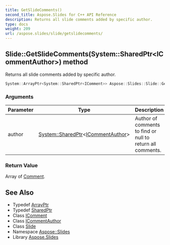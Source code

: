 ```yaml
---
title: GetSlideComments()
second_title: Aspose.Slides for C++ API Reference
description: Returns all slide comments added by specific author.
type: docs
weight: 209
url: /aspose.slides/slide/getslidecomments/
---
```

## Slide::GetSlideComments(System::SharedPtr\<ICommentAuthor\>) method


Returns all slide comments added by specific author.

```cpp
System::ArrayPtr<System::SharedPtr<IComment>> Aspose::Slides::Slide::GetSlideComments(System::SharedPtr<ICommentAuthor> author) override
```


### Arguments

| Parameter | Type | Description |
| --- | --- | --- |
| author | [System::SharedPtr](../../../system/sharedptr/)\<[ICommentAuthor](../../icommentauthor/)\> | Author of comments to find or null to return all comments. |

### Return Value

Array of [Comment](../../comment/).

## See Also

* Typedef [ArrayPtr](../../../system/arrayptr/)
* Typedef [SharedPtr](../../../system/sharedptr/)
* Class [IComment](../../icomment/)
* Class [ICommentAuthor](../../icommentauthor/)
* Class [Slide](../)
* Namespace [Aspose::Slides](../../)
* Library [Aspose.Slides](../../../)